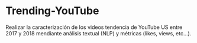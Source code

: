# Trending-YouTube
Realizar la caracterización de los videos tendencia de YouTube US entre 2017 y 2018 mendiante análisis textual (NLP) y métricas (likes, views, etc...).
